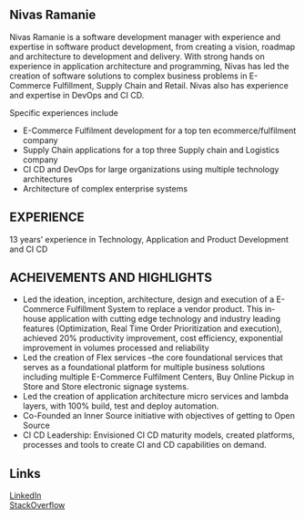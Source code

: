 ## Nivas Ramanie

Nivas Ramanie is a software development manager with experience and expertise in software product development, from creating a vision, roadmap and architecture to development and delivery. With strong hands on experience in application architecture and programming, Nivas has led the creation of software solutions to complex business problems in E-Commerce Fulfillment, Supply Chain and Retail. Nivas also has experience and expertise in DevOps and CI CD. 

Specific experiences include 
- E-Commerce Fulfilment development for a top ten ecommerce/fulfilment company
- Supply Chain applications for a top three Supply chain and Logistics company
- CI CD and DevOps for large organizations using multiple technology architectures
- Architecture of complex enterprise systems

## EXPERIENCE
13 years’ experience in Technology, Application and Product Development and CI CD

## ACHEIVEMENTS AND HIGHLIGHTS
- Led the ideation, inception, architecture, design and execution of a E-Commerce Fulfillment System to replace a vendor product. This in-house application with cutting edge technology and industry leading features (Optimization, Real Time Order Prioritization and execution), achieved 20% productivity improvement, cost efficiency, exponential improvement in volumes processed and reliability
- Led the creation of Flex services –the core foundational services that serves as a foundational platform for multiple business solutions including multiple E-Commerce Fulfilment Centers, Buy Online Pickup in Store and Store electronic signage systems.
- Led the creation of application architecture micro services and lambda layers, with 100% build, test and deploy automation. 
- Co-Founded an Inner Source initiative with objectives of getting to Open Source
- CI CD Leadership: Envisioned CI CD maturity models, created platforms, processes and tools to create CI and CD capabilities on demand. 

## Links
[LinkedIn](https://linkedin.com/in/nivasr)  
[StackOverflow](https://stackoverflow.com/story/nivasr)


